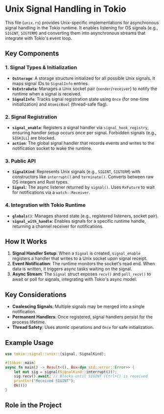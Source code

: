 # Unix Signal Handling in Tokio

This file (`unix.rs`) provides Unix-specific implementations for asynchronous signal handling in the Tokio runtime. It enables listening for OS signals (e.g., `SIGINT`, `SIGTERM`) and converting them into asynchronous streams that integrate with Tokio's event loop.

## Key Components

### 1. **Signal Types & Initialization**
- **`OsStorage`**: A storage structure initialized for all possible Unix signals. It maps signal IDs to `SignalInfo` entries.
- **`OsExtraData`**: Manages a Unix socket pair (`sender`/`receiver`) to notify the runtime when a signal is received.
- **`SignalInfo`**: Tracks signal registration state using `Once` (for one-time initialization) and `AtomicBool` (thread-safe flag).

### 2. **Signal Registration**
- **`signal_enable`**: Registers a signal handler via `signal_hook_registry`, ensuring handler setup occurs once per signal. Forbidden signals (e.g., `SIGKILL`) are blocked.
- **`action`**: The global signal handler that records events and writes to the notification socket to wake the runtime.

### 3. **Public API**
- **`SignalKind`**: Represents Unix signals (e.g., `SIGINT`, `SIGTERM`) with constructors like `interrupt()` and `terminate()`. Converts between raw OS integers and Rust types.
- **`Signal`**: The async listener returned by `signal()`. Uses `RxFuture` to wait for notifications via a `watch::Receiver`.

### 4. **Integration with Tokio Runtime**
- **`globals()`**: Manages shared state (e.g., registered listeners, socket pair).
- **`signal_with_handle`**: Enables signals for a specific runtime handle, returning a channel receiver for notifications.

## How It Works
1. **Signal Handler Setup**: When a `Signal` is created, `signal_enable` registers a handler that writes to a Unix socket upon signal receipt.
2. **Event Notification**: The runtime monitors the socket's read end. When data is written, it triggers async tasks waiting on the signal.
3. **Async Stream**: The `Signal` struct exposes `recv()` and `poll_recv()` to await or poll for signals, integrating with Tokio's async model.

## Key Considerations
- **Coalescing Signals**: Multiple signals may be merged into a single notification.
- **Permanent Handlers**: Once registered, signal handlers persist for the process lifetime.
- **Thread Safety**: Uses atomic operations and `Once` for safe initialization.

## Example Usage
```rust
use tokio::signal::unix::{signal, SignalKind};

#[tokio::main]
async fn main() -> Result<(), Box<dyn std::error::Error>> {
    let mut sig = signal(SignalKind::interrupt())?;
    sig.recv().await; // Blocks until SIGINT (Ctrl+C) is received
    println!("Received SIGINT");
    Ok(())
}
```

## Role in the Project
